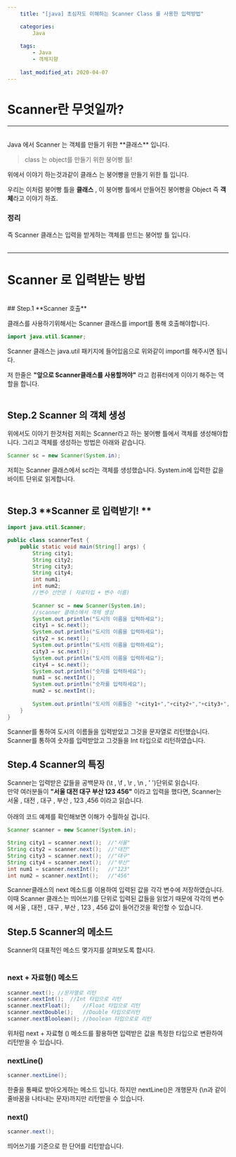 ```yaml
---
    title: "[java] 초심자도 이해하는 Scanner Class 를 사용한 입력방법"

    categories:
        Java
    
    tags:
        - Java
        - 객체지향
        
    last_modified_at: 2020-04-07
---
```

# Scanner란 무엇일까?
---------------------------------------
<br/>
Java 에서 Scanner 는 객체를 만들기 위한 **클래스** 입니다.

> class 는 object를 만들기 위한 붕어빵 틀!

위에서 이야기 하는것과같이 클래스 는 붕어빵을 만들기 위한 틀 입니다. 

우리는 이처럼 붕어빵 틀을  **클래스** , 이 붕어빵 틀에서 만들어진 붕어빵을 Object 즉 **객체**라고 이야기 하죠.

### 정리
즉 Scanner 클래스는 입력을 받게하는 객체를 만드는 붕어방 틀 입니다.<br/><br/>

---------------------------------------

# Scanner 로 입력받는 방법
<br/>
## Step.1 **Scanner 호출**

클래스를 사용하기위해서는 Scanner 클래스를 import를 통해 호출해야합니다.
```java
import java.util.Scanner;
```
Scanner 클래스는 java.util 패키지에 들어있음으로 위와같이 import를 해주시면 됩니다. 

저 한줄은 **"앞으로 Scanner클래스를 사용할꺼야"** 라고 컴퓨터에게 이야기 해주는 역할을 합니다.
<br/>
<br/>
## Step.2 **Scanner 의 객체 생성**

위에서도 이야기 한것처럼 저희는 Scanner라고 하는 붕어빵 틀에서 객체를 생성해야합니다. 그리고 객체를 생성하는 방법은 아래와 같습니다.

```java
Scanner sc = new Scanner(System.in);
```
저희는 Scanner 클래스에서 sc라는 객체를 생성했습니다. System.in에 입력한 값을 바이트 단위로 읽게합니다.
<br/>
<br/>

## Step.3 **Scanner 로 입력받기! **
```java
import java.util.Scanner;

public class scannerTest {
    public static void main(String[] args) {
        String city1;
        String city2;
        String city3;
        String city4;
        int num1;
        int num2;
        //변수 선언문 ( 자료타입 + 변수 이름)
        
        Scanner sc = new Scanner(System.in);
        //scanner 클래스에서 객체 생성
        System.out.println("도시의 이름을 입력하세요");
        city1 = sc.next();
        System.out.println("도시의 이름을 입력하세요");
        city2 = sc.next();
        System.out.println("도시의 이름을 입력하세요");
        city3 = sc.next();
        System.out.println("도시의 이름을 입력하세요");
        city4 = sc.next();
        System.out.println("숫자를 입력하세요");
        num1 = sc.nextInt();
        System.out.println("숫자를 입력하세요");
        num2 = sc.nextInt();
    
        System.out.println("도시의 이름들은 "+city1+","+city2+","+city3+","+city4+"이고 입력한 숫자의 값은"+num1+","+num2+"입니다.");
    }   
}
```
Scanner를 통하여 도시의 이름들을 입력받았고 그것을 문자열로 리턴했습니다.<br/>
Scanner를 통하여 숫자를 입력받았고 그것들을 Int 타입으로 리턴하였습니다.
## Step.4 **Scanner의 특징**

Scanner는 입력받은 값들을 공백문자 (\t , \f , \r , \n , ' ')단위로 읽습니다. 
<br/>
만약 여러분들이 **"서울 대전 대구 부산 123 456"** 이라고 입력을 했다면, Scanner는 서울 , 대전 , 대구 , 부산 , 123 ,456 이라고 읽습니다.
<br/><br/>
아래의 코드 예제를 확인해보면 이해가 수월하실 겁니다.
```java
Scanner scanner = new Scanner(System.in);

String city1 = scanner.next();  //"서울"
String city2 = scanner.next();  //"대전"
String city3 = scanner.next();  //"대구"
String city4 = scanner.next();  //"부산"
int num1 = scanner.nextInt();   //"123"
int num2 = scanner.nextInt();   //"456"
```
Scanner클래스의 next 메소드를 이용하여 입력된 값을 각각 변수에 저장하였습니다. 이때 Scanner 클래스는 띄어쓰기를 단위로 입력된 값들을 읽었기 때문에 각각의 변수에 서울 , 대전 , 대구 , 부산 , 123 , 456 값이 들어간것을 확인할 수 있습니다.

## Step.5 **Scanner의 메소드**

Scanner의 대표적인 메소드 몇가지를 살펴보도록 합시다.
<br/><br/>
### next + 자료형() 메소드
```java
scanner.next(); //문자열로 리턴
scanner.nextInt();  //Int 타입으로 리턴
scanner.nextFloat();    //Float 타입으로 리턴
scanner.nextDouble();   //Double 타입으로리턴
scanner.nextBloolean(); //boolean 타입으로로 리턴
```
위처럼 next + 자료형 () 메소드를 활용하면 입력받은 값을 특정한 타입으로 변환하여 리턴받을 수 있습니다.

### nextLine()

```java
scanner.nextLine();
```
한줄을 통째로 받아오게하는 메소드 입니다. 하지만 nextLine()은 개행문자 (\n과 같이 줄바꿈을 나타내는 문자)까지만 리턴받을 수 있습니다.
    
### next()

```java
scanner.next();
```
띄어쓰기를 기준으로 한 단어를 리턴받습니다.
